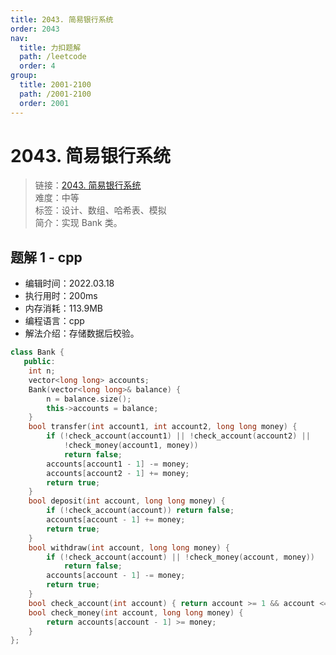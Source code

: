 ```yaml
---
title: 2043. 简易银行系统
order: 2043
nav:
  title: 力扣题解
  path: /leetcode
  order: 4
group:
  title: 2001-2100
  path: /2001-2100
  order: 2001
---
```


# 2043. 简易银行系统

> 链接：[2043. 简易银行系统](https://leetcode-cn.com/problems/simple-bank-system/)  
> 难度：中等  
> 标签：设计、数组、哈希表、模拟  
> 简介：实现 Bank 类。

## 题解 1 - cpp

- 编辑时间：2022.03.18
- 执行用时：200ms
- 内存消耗：113.9MB
- 编程语言：cpp
- 解法介绍：存储数据后校验。

```cpp
class Bank {
   public:
    int n;
    vector<long long> accounts;
    Bank(vector<long long>& balance) {
        n = balance.size();
        this->accounts = balance;
    }
    bool transfer(int account1, int account2, long long money) {
        if (!check_account(account1) || !check_account(account2) ||
            !check_money(account1, money))
            return false;
        accounts[account1 - 1] -= money;
        accounts[account2 - 1] += money;
        return true;
    }
    bool deposit(int account, long long money) {
        if (!check_account(account)) return false;
        accounts[account - 1] += money;
        return true;
    }
    bool withdraw(int account, long long money) {
        if (!check_account(account) || !check_money(account, money))
            return false;
        accounts[account - 1] -= money;
        return true;
    }
    bool check_account(int account) { return account >= 1 && account <= n; }
    bool check_money(int account, long long money) {
        return accounts[account - 1] >= money;
    }
};
```
